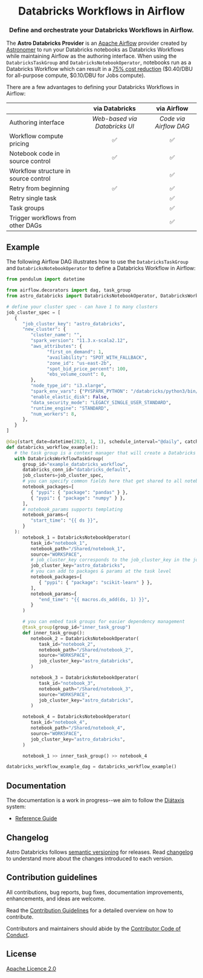 <h1 align="center">
  Databricks Workflows in Airflow
</h1>
  <h3 align="center">
  Define and orchestrate your Databricks Workflows in Airflow.
</h3>

The **Astro Databricks Provider** is an [Apache Airflow](https://github.com/apache/airflow) provider created by [Astronomer](https://www.astronomer.io/) to run your Databricks notebooks as Databricks Workflows while maintaining Airflow as the authoring interface. When using the `DatabricksTaskGroup` and `DatabricksNotebookOperator`, notebooks run as a Databricks Workflow which can result in a [75% cost reduction](https://www.databricks.com/product/aws-pricing) ($0.40/DBU for all-purpose compute, $0.10/DBU for Jobs compute).

There are a few advantages to defining your Databricks Workflows in Airflow:

|                                      |        via Databricks         |      via Airflow       |
| :----------------------------------- | :---------------------------: | :--------------------: |
| Authoring interface                  | _Web-based via Databricks UI_ | _Code via Airflow DAG_ |
| Workflow compute pricing             |              ✅               |           ✅           |
| Notebook code in source control      |              ✅               |           ✅           |
| Workflow structure in source control |                               |           ✅           |
| Retry from beginning                 |              ✅               |           ✅           |
| Retry single task                    |                               |           ✅           |
| Task groups                          |                               |           ✅           |
| Trigger workflows from other DAGs    |                               |           ✅           |

## Example

The following Airflow DAG illustrates how to use the `DatabricksTaskGroup` and `DatabricksNotebookOperator` to define a Databricks Workflow in Airflow:

```python
from pendulum import datetime

from airflow.decorators import dag, task_group
from astro_databricks import DatabricksNotebookOperator, DatabricksWorkflowTaskGroup

# define your cluster spec - can have 1 to many clusters
job_cluster_spec = [
   {
      "job_cluster_key": "astro_databricks",
      "new_cluster": {
         "cluster_name": "",
         "spark_version": "11.3.x-scala2.12",
         "aws_attributes": {
               "first_on_demand": 1,
               "availability": "SPOT_WITH_FALLBACK",
               "zone_id": "us-east-2b",
               "spot_bid_price_percent": 100,
               "ebs_volume_count": 0,
         },
         "node_type_id": "i3.xlarge",
         "spark_env_vars": {"PYSPARK_PYTHON": "/databricks/python3/bin/python3"},
         "enable_elastic_disk": False,
         "data_security_mode": "LEGACY_SINGLE_USER_STANDARD",
         "runtime_engine": "STANDARD",
         "num_workers": 8,
      },
   }
]

@dag(start_date=datetime(2023, 1, 1), schedule_interval="@daily", catchup=False)
def databricks_workflow_example():
   # the task group is a context manager that will create a Databricks Workflow
   with DatabricksWorkflowTaskGroup(
      group_id="example_databricks_workflow",
      databricks_conn_id="databricks_default",
      job_clusters=job_cluster_spec,
      # you can specify common fields here that get shared to all notebooks
      notebook_packages=[
         { "pypi": { "package": "pandas" } },
         { "pypi": { "package": "numpy" } },
      ],
      # notebook_params supports templating
      notebook_params={
         "start_time": "{{ ds }}",
      }
   ):
      notebook_1 = DatabricksNotebookOperator(
         task_id="notebook_1",
         notebook_path="/Shared/notebook_1",
         source="WORKSPACE",
         # job_cluster_key corresponds to the job_cluster_key in the job_cluster_spec
         job_cluster_key="astro_databricks",
         # you can add to packages & params at the task level
         notebook_packages=[
            { "pypi": { "package": "scikit-learn" } },
         ],
         notebook_params={
            "end_time": "{{ macros.ds_add(ds, 1) }}",
         }
      )

      # you can embed task groups for easier dependency management
      @task_group(group_id="inner_task_group")
      def inner_task_group():
         notebook_2 = DatabricksNotebookOperator(
            task_id="notebook_2",
            notebook_path="/Shared/notebook_2",
            source="WORKSPACE",
            job_cluster_key="astro_databricks",
         )

         notebook_3 = DatabricksNotebookOperator(
            task_id="notebook_3",
            notebook_path="/Shared/notebook_3",
            source="WORKSPACE",
            job_cluster_key="astro_databricks",
         )

      notebook_4 = DatabricksNotebookOperator(
         task_id="notebook_4",
         notebook_path="/Shared/notebook_4",
         source="WORKSPACE",
         job_cluster_key="astro_databricks",
      )

      notebook_1 >> inner_task_group() >> notebook_4

databricks_workflow_example_dag = databricks_workflow_example()
```

## Documentation

The documentation is a work in progress--we aim to follow the [Diátaxis](https://diataxis.fr/) system:

- [Reference Guide](https://astronomer.github.io/astro-provider-databricks/)

## Changelog

Astro Databricks follows [semantic versioning](https://semver.org/) for releases. Read [changelog](CHANGELOG.rst) to understand more about the changes introduced to each version.

## Contribution guidelines

All contributions, bug reports, bug fixes, documentation improvements, enhancements, and ideas are welcome.

Read the [Contribution Guidelines](docs/contributing.rst) for a detailed overview on how to contribute.

Contributors and maintainers should abide by the [Contributor Code of Conduct](CODE_OF_CONDUCT.md).

## License

[Apache Licence 2.0](LICENSE)
